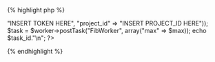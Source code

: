 {% highlight php %}
<?php
require("IronWorker.class.php");
$opts = getopt("", array("max:"));
if($opts['max'] != null) {
    $max = 100000;
} else {
    $max = $opts['max'];
}

$worker = new IronWorker(array("token" => "INSERT TOKEN HERE", "project_id" => "INSERT PROJECT_ID HERE"));
$task = $worker->postTask("FibWorker", array("max" => $max));
echo $task_id."\n";
?>
{% endhighlight %}
